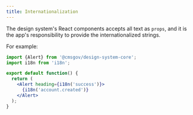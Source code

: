 ```yaml
---
title: Internationalization
---
```


The design system's React components accepts all text as `props`, and it is the app's responsibility to provide the internationalized strings.

For example:

```jsx
import {Alert} from '@cmsgov/design-system-core';
import i18n from 'i18n';

export default function() {
  return (
    <Alert heading={i18n('success')}>
      {i18n('account.created')}
    </Alert>
  );
}

```